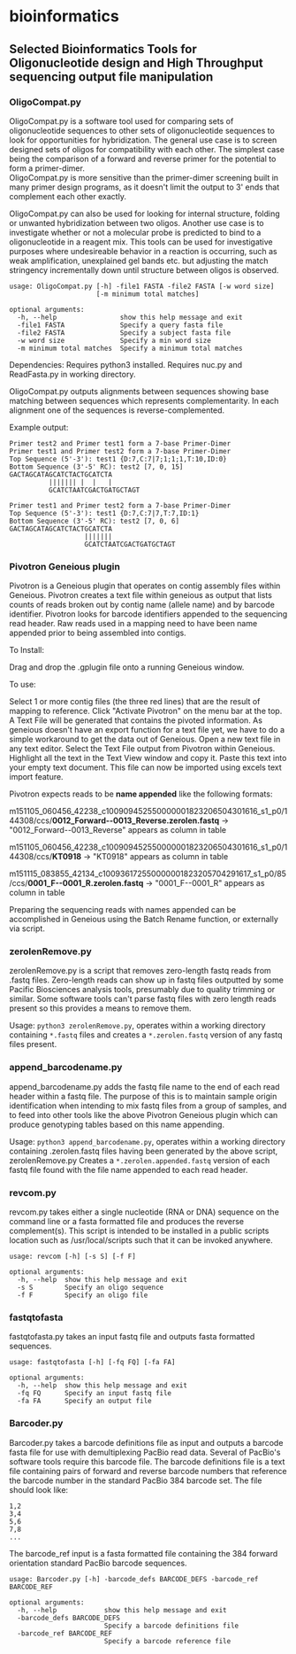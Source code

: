 # bioinformatics
## Selected Bioinformatics Tools for Oligonucleotide design and High Throughput sequencing output file manipulation


### OligoCompat.py
OligoCompat.py is a software tool used for comparing sets of oligonucleotide sequences to other sets 
of oligonucleotide sequences to look for opportunities for hybridization.  The general use case is to 
screen designed sets of oligos for compatibility with each other.  The simplest case being the comparison
of a forward and reverse primer for the potential to form a primer-dimer.  
OligoCompat.py is more sensitive than the primer-dimer screening built in many primer design programs, as it 
doesn't limit the output to 3' ends that complement each other exactly. 

OligoCompat.py can also be used for 
looking for internal structure, folding or unwanted hybridization between two oligos.  Another use case is to 
investigate whether or not a molecular probe is predicted to bind to a oligonucleotide in a reagent mix.
This tools can be used for investigative purposes where undesireable behavior in a reaction is occurring, such
as weak amplification, unexplained gel bands etc. but adjusting the match stringency incrementally down until
structure between oligos is observed.
```
usage: OligoCompat.py [-h] -file1 FASTA -file2 FASTA [-w word size]
                      [-m minimum total matches]

optional arguments:
  -h, --help                show this help message and exit
  -file1 FASTA              Specify a query fasta file
  -file2 FASTA              Specify a subject fasta file
  -w word size              Specify a min word size
  -m minimum total matches  Specify a minimum total matches
```
Dependencies:
Requires python3 installed. Requires nuc.py and ReadFasta.py in working directory.

OligoCompat.py outputs alignments between sequences showing base matching between sequences which represents
complementarity.  In each alignment one of the sequences is reverse-complemented.

Example output:

```
Primer test2 and Primer test1 form a 7-base Primer-Dimer
Primer test1 and Primer test2 form a 7-base Primer-Dimer
Top Sequence (5'-3'): test1	{D:7,C:7|7;1;1;1,T:10,ID:0}
Bottom Sequence (3'-5' RC): test2 [7, 0, 15]
GACTAGCATAGCATCTACTGCATCTA
          ||||||| |  |   |
          GCATCTAATCGACTGATGCTAGT

Primer test1 and Primer test2 form a 7-base Primer-Dimer
Top Sequence (5'-3'): test1	{D:7,C:7|7,T:7,ID:1}
Bottom Sequence (3'-5' RC): test2 [7, 0, 6]
GACTAGCATAGCATCTACTGCATCTA
                   |||||||
                   GCATCTAATCGACTGATGCTAGT
```                   
  




### Pivotron Geneious plugin
Pivotron is a Geneious plugin that operates on contig assembly files within Geneious. Pivotron creates a text file within geneious as output that lists counts of reads broken out by contig name (allele name) and by barcode identifier.  Pivotron looks for barcode identifiers appended to the sequencing read header.  Raw reads used in a mapping need to have been name appended prior to being assembled into contigs.

To Install:

Drag and drop the .gplugin file onto a running Geneious window.

To use:

Select 1 or more contig files (the three red lines) that are the result of mapping to reference.  Click "Activate Pivotron" on the menu bar at the top.  A Text File will be generated that contains the pivoted information.  As geneious doesn't have an export function for a text file yet, we have to do a simple workaround to get the data out of Geneious.  Open a new text file in any text editor.  Select the Text File output from Pivotron within Geneious.  Highlight all the text in the Text View window and copy it.  Paste this text into your empty text document.   This file can now be imported using excels text import feature.

Pivotron expects reads to be **name appended** like the following formats:

m151105_060456_42238_c100909452550000001823206504301616_s1_p0/144308/ccs/**0012_Forward--0013_Reverse.zerolen.fastq** -> "0012_Forward--0013_Reverse" appears as column in table

m151105_060456_42238_c100909452550000001823206504301616_s1_p0/144308/ccs/**KT0918** -> "KT0918" appears as column in table

m151115_083855_42134_c100936172550000001823205704291617_s1_p0/85/ccs/**0001_F--0001_R.zerolen.fastq** -> "0001_F--0001_R" appears as column in table

Preparing the sequencing reads with names appended can be accomplished in Geneious using the Batch Rename function, or externally via script.


### zerolenRemove.py
zerolenRemove.py is a script that removes zero-length fastq reads from .fastq files.  Zero-length reads can show up in fastq files outputted
by some Pacific Biosciences analysis tools, presumably due to quality trimming or similar.  Some software tools can't parse fastq files with 
zero length reads present so this provides a means to remove them.

Usage: ```python3 zerolenRemove.py```,  operates within a working directory containing `*.fastq` files and creates a `*.zerolen.fastq` version of any fastq files present.

### append_barcodename.py
append_barcodename.py adds the fastq file name to the end of each read header within a fastq file.  The purpose of this is to maintain sample origin identification
when intending to mix fastq files from a group of samples, and to feed into other tools like the above Pivotron Geneious plugin which can produce genotyping tables
based on this name appending.

Usage:  ```python3 append_barcodename.py```, operates within a working directory containing .zerolen.fastq files having been generated by the above script,
zerolenRemove.py
Creates a `*.zerolen.appended.fastq` version of each fastq file found with the file name appended to each read header.


### revcom.py
revcom.py takes either a single nucleotide (RNA or DNA) sequence on the command line or a fasta formatted file and produces the reverse complement(s).
This script is intended to be installed in a public scripts location such as /usr/local/scripts such that it can be invoked anywhere.

```
usage: revcom [-h] [-s S] [-f F]

optional arguments:
  -h, --help  show this help message and exit
  -s S        Specify an oligo sequence
  -f F        Specify an oligo file
```


### fastqtofasta
fastqtofasta.py takes an input fastq file and outputs fasta formatted sequences.
```
usage: fastqtofasta [-h] [-fq FQ] [-fa FA]

optional arguments:
  -h, --help  show this help message and exit
  -fq FQ      Specify an input fastq file
  -fa FA      Specify an output file
```
### Barcoder.py
Barcoder.py takes a barcode definitions file as input and outputs a barcode fasta file for use with
demultiplexing PacBio read data.  Several of PacBio's software tools require this barcode file.  The barcode definitions file is 
a text file containing pairs of forward and reverse barcode numbers that reference the barcode number in the standard PacBio 384 barcode
set.  The file should look like:

```
1,2
3,4
5,6
7,8
...
```

The barcode_ref input is a fasta formatted file containing the 384 forward orientation standard PacBio barcode sequences.

```
usage: Barcoder.py [-h] -barcode_defs BARCODE_DEFS -barcode_ref BARCODE_REF

optional arguments:
  -h, --help            show this help message and exit
  -barcode_defs BARCODE_DEFS
                        Specify a barcode definitions file
  -barcode_ref BARCODE_REF
                        Specify a barcode reference file
```